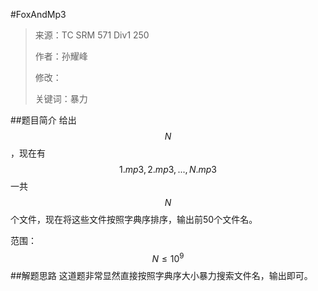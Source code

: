 #FoxAndMp3
> 来源：TC SRM 571 Div1 250
> 
> 作者：孙耀峰
> 
> 修改：
> 
> 关键词：暴力

##题目简介
给出$$N$$，现在有$$1.mp3,2.mp3,...,N.mp3$$一共$$N$$个文件，现在将这些文件按照字典序排序，输出前50个文件名。

范围：$$N \leq 10^9$$
##解题思路
这道题非常显然直接按照字典序大小暴力搜索文件名，输出即可。

